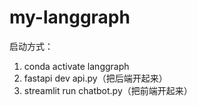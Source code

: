 # my-langgraph

启动方式：
1. conda activate langgraph
2. fastapi dev api.py（把后端开起来）
3. streamlit run chatbot.py（把前端开起来）

